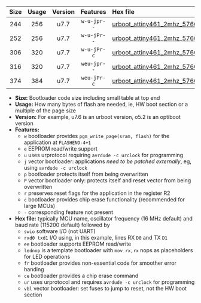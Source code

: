|Size|Usage|Version|Features|Hex file|
|:-:|:-:|:-:|:-:|:--|
|244|256|u7.7|`w-u-jpr--`|[urboot_attiny461_2mhz_57600bps_swio_rxb0_txb1_lednop_ur_vbl.hex](https://raw.githubusercontent.com/stefanrueger/urboot.hex/main/mcus/attiny461/fcpu_2mhz/57600_bps/urboot_attiny461_2mhz_57600bps_swio_rxb0_txb1_lednop_ur_vbl.hex)|
|252|256|u7.7|`w-u-jPr--`|[urboot_attiny461_2mhz_57600bps_swio_rxb0_txb1_ur_vbl.hex](https://raw.githubusercontent.com/stefanrueger/urboot.hex/main/mcus/attiny461/fcpu_2mhz/57600_bps/urboot_attiny461_2mhz_57600bps_swio_rxb0_txb1_ur_vbl.hex)|
|306|320|u7.7|`w-u-jPr-c`|[urboot_attiny461_2mhz_57600bps_swio_rxb0_txb1_lednop_fr_ce_ur_vbl.hex](https://raw.githubusercontent.com/stefanrueger/urboot.hex/main/mcus/attiny461/fcpu_2mhz/57600_bps/urboot_attiny461_2mhz_57600bps_swio_rxb0_txb1_lednop_fr_ce_ur_vbl.hex)|
|316|320|u7.7|`weu-jpr--`|[urboot_attiny461_2mhz_57600bps_swio_rxb0_txb1_ee_lednop_ur_vbl.hex](https://raw.githubusercontent.com/stefanrueger/urboot.hex/main/mcus/attiny461/fcpu_2mhz/57600_bps/urboot_attiny461_2mhz_57600bps_swio_rxb0_txb1_ee_lednop_ur_vbl.hex)|
|374|384|u7.7|`weu-jPr-c`|[urboot_attiny461_2mhz_57600bps_swio_rxb0_txb1_ee_lednop_fr_ce_ur_vbl.hex](https://raw.githubusercontent.com/stefanrueger/urboot.hex/main/mcus/attiny461/fcpu_2mhz/57600_bps/urboot_attiny461_2mhz_57600bps_swio_rxb0_txb1_ee_lednop_fr_ce_ur_vbl.hex)|

- **Size:** Bootloader code size including small table at top end
- **Usage:** How many bytes of flash are needed, ie, HW boot section or a multiple of the page size
- **Version:** For example, u7.6 is an urboot version, o5.2 is an optiboot version
- **Features:**
  + `w` bootloader provides `pgm_write_page(sram, flash)` for the application at `FLASHEND-4+1`
  + `e` EEPROM read/write support
  + `u` uses urprotocol requiring `avrdude -c urclock` for programming
  + `j` vector bootloader: applications *need to be patched externally*, eg, using `avrdude -c urclock`
  + `p` bootloader protects itself from being overwritten
  + `P` vector bootloader only: protects itself and reset vector from being overwritten
  + `r` preserves reset flags for the application in the register R2
  + `c` bootloader provides chip erase functionality (recommended for large MCUs)
  + `-` corresponding feature not present
- **Hex file:** typically MCU name, oscillator frequency (16 MHz default) and baud rate (115200 default) followed by
  + `swio` software I/O (not UART)
  + `rxd0 txd1` I/O using, in this example, lines RX `D0` and TX `D1`
  + `ee` bootloader supports EEPROM read/write
  + `lednop` is a template bootloader with `mov rx,rx` nops as placeholders for LED operations
  + `fr` bootloader provides non-essential code for smoother error handing
  + `ce` bootloader provides a chip erase command
  + `ur` uses urprotocol and requires `avrdude -c urclock` for programming
  + `vbl` vector bootloader: set fuses to jump to reset, not the HW boot section
